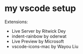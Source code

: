 # my vscode setup
Extensions:
<ul>
  <li>Live Server by Ritwick Dey</li>
  <li>indent-rainbow by oderwat</li>
  <li>Live Preview by Microsoft</li>
  <li>vscode-icons-mac by Wayou Liu</li>
</ul>
